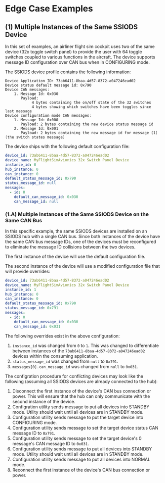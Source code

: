 # Edge Case Examples

## (1) Multiple Instances of the Same SSIODS Device 

In this set of examples, an airliner flight sim cockpit uses two of the same device (32x toggle switch panel) to provide the user with 64 toggle switches coupled to various functions in the aircraft. The device supports message ID configuration over CAN bus when in CONFIGURING mode.

The SSIODS device profile contains the following information:
```
Device Application ID: 73ab6411-8baa-4d57-8372-a047246ead02
Device status default message id: 0x790
Device CAN messages:
    1. Message Id: 0x030
       Payload: 
            4 bytes containing the on/off state of the 32 switches
            4 bytes showing which switches have been toggles since last message
Device configuration mode CAN messages:
    1. Message Id: 0x000
       Payload: 2 bytes containing the new device status message id
    2. Message Id: 0x001
       Payload: 2 bytes containing the new message id for message (1) (the switch states message)
```

The device ships with the following default configuration file:
```yaml
device_id: 73ab6411-8baa-4d57-8372-a047246ead02
device_name: MyFlightSimAvionics 32x Switch Panel Device
instance_id: 0
hub_instance: 0
can_instance: 0
default_status_message_id: 0x790
status_message_id: null
messages:
  - id: 0
    default_can_message_id: 0x030
    can_message_id: null
```


### (1.A) Multiple Instances of the Same SSIODS Device on the Same CAN Bus

In this specific example, the same SSIODS devices are installed on an SSIODS hub with a single CAN bus. Since both instances of the device have the same CAN bus message IDs, one of the devices must be reconfigured to eliminate the message ID collisions between the two devices.

The first instance of the device will use the default configuration file.

The second instance of the device will use a modified configuration file that will provide overrides:
```yaml
device_id: 73ab6411-8baa-4d57-8372-a047246ead02
device_name: MyFlightSimAvionics 32x Switch Panel Device
instance_id: 1
hub_instance: 0
can_instance: 0
default_status_message_id: 0x790
status_message_id: 0x791
messages:
  - id: 0
    default_can_message_id: 0x030
    can_message_id: 0x031
```

The following overrides exist in the above configuration:

1. `instance_id` was changed from `0` to `1`. This was changed to differentiate between instances of the `73ab6411-8baa-4d57-8372-a047246ead02` devices within the consuming application.
2. `status_message_id` was changed from `null` to `0x791`.
3. `messages[0].can_message_id` was changed from `null` to `0x031`.

The configration procedure for conflicting devices may look like the following (assuming all SSIODS devices are already connected to the hub):

1. Disconnect the first instance of the device's CAN bus connection or power. This will ensure that the hub can only communicate with the second instance of the device.
2. Configration utility sends message to put all devices into STANDBY mode. Utility should wait until all devices are in STANDBY mode.
3. Configuration utility sends message to put the target device into CONFIGURING mode.
4. Configuration utility sends message to set the target device status CAN message ID to `0x791`.
5. Configuration utility sends message to set the target device's 0 message's CAN message ID to `0x031`.
6. Configuration utility sends message to put all devices into STANDBY mode. Utility should wait until all devices are in STANDBY mode.
7. Configuration utility sends message to put all devices into NORMAL mode.
8. Reconnect the first instance of the device's CAN bus connection or power.



